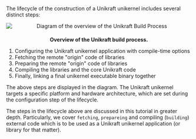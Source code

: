 The lifecycle of the construction of a Unikraft unikernel includes several distinct steps:

<p style="text-align:center;">
   <img src="/community/hackathons/sessions/basic-app-porting/unikraft-overview.svg" style="max-width:700px;display:block;margin:auto;" alt="Diagram of the overview of the Unikraft Build Process" />
   <strong style="margin-top:20px;display:inline-block;">Overview of the Unikraft build process.</strong>
</p>

1. Configuring the Unikraft unikernel application with compile-time options
1. Fetching the remote "origin" code of libraries
1. Preparing the remote "origin" code of libraries
1. Compiling the libraries and the core Unikraft code
1. Finally, linking a final unikernel executable binary together

The above steps are displayed in the diagram.
The Unikraft unikernel targets a specific platform and hardware architecture, which are set during the configuration step of the lifecycle.

The steps in the lifecycle above are discussed in this tutorial in greater depth.
Particularly, we cover `fetching`, `prepareing` and compiling (`building`) external code which is to be used as a Unikraft unikernel application (or library for that matter).
